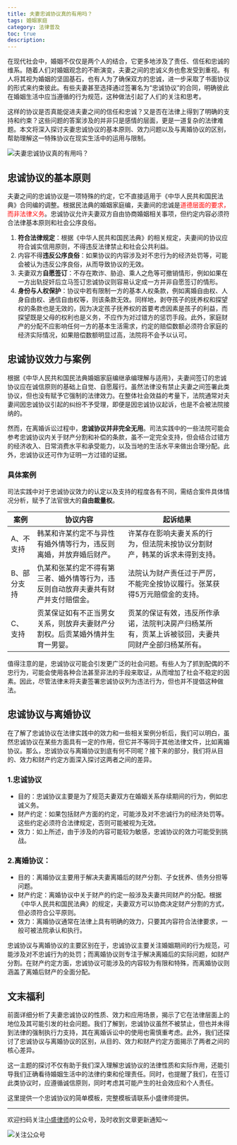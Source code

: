 ```yaml
---
title: 夫妻忠诚协议真的有用吗？
tags: 婚姻家庭
category: 法律普及
toc: true
description: 
---
```


在现代社会中，婚姻不仅仅是两个人的结合，它更多地涉及了责任、信任和忠诚的维系。随着人们对婚姻观念的不断演变，夫妻之间的忠诚义务也愈发受到重视。有人将其视为婚姻的坚固基石，也有人为了确保双方的忠诚，进一步采取了书面协议的形式来约束彼此。有些夫妻甚至选择通过签署名为“忠诚协议”的合同，明确彼此在婚姻生活中应当遵循的行为规范，这种做法引起了人们的关注和思考。

这样的协议是否真能促进夫妻之间的信任和忠诚？又是否在法律上得到了明确的支持和约束？这些问题的答案涉及的并非只是感情的层面，更是一道复杂的法律难题。本文将深入探讨夫妻忠诚协议的基本原则、效力问题以及与离婚协议的区别，帮助理解这一特殊协议在现实生活中的运用与限制。

![夫妻忠诚协议真的有用吗？](https://slefboot-1251736664.cos.ap-beijing.myqcloud.com/20230821_loyalty_agreement.png)

<!-- more -->
## 忠诚协议的基本原则

夫妻之间的忠诚协议是一项特殊的约定，它不直接适用于《中华人民共和国民法典》合同编的调整。根据民法典的婚姻家庭编，夫妻间的忠诚是<span style='color:red'>道德层面的要求，而非法律义务</span>。忠诚协议允许夫妻双方自由协商婚姻相关事项，但约定内容必须符合法律基本原则和社会公序良俗。

1. **符合法律规定**：根据《中华人民共和国民法典》的相关规定，夫妻间的协议应符合诚实信用原则，不得违反法律禁止和社会公共利益。
2. 内容不得**违反公序良俗**：如果协议的内容涉及对不忠行为的经济处罚等，可能会被认为违反公序良俗，从而导致协议的无效。
3. 夫妻双方**自愿签订**：不存在欺诈、胁迫、乘人之危等可撤销情形，例如如果在一方出轨捉奸后立马签订忠诚协议则容易认定成一方并非自愿签订的情形。
4. **身份与人权保护**：协议中若有限制一方的基本人权条款，例如离婚自由权、人身自由权、通信自由权等，则该条款无效。同样地，剥夺孩子的抚养权和探望权的条款也是无效的，因为决定孩子抚养权的首要考虑因素是孩子的利益，而探望既是父母的权利也是义务，不应作为对过错方的惩罚手段。此外，家庭财产的分配不应影响任何一方的基本生活需求，约定的赔偿数额必须符合家庭的经济实际情况，如果赔偿数额明显过高，法院将不会予以认可。

## 忠诚协议效力与案例

根据《中华人民共和国民法典婚姻家庭编继承编理解与适用》，夫妻间签订的忠诚协议应在诚信原则的基础上自觉、自愿履行。虽然法律没有禁止夫妻之间签署此类协议，但也没有赋予它强制的法律效力。在整体社会效益的考量下，法院通常对夫妻间因忠诚协议引起的纠纷不予受理，即便是因忠诚协议起诉，也是不会被法院接纳的。

然而，在离婚诉讼过程中，**忠诚协议并非完全无用**。司法实践中的一些法院可能会参考忠诚协议内关于财产分割和补偿的条款，虽不一定完全支持，但会结合过错方的经济收入、日常消费水平和承受能力，以及当地的生活水平来做出合理分配。此外，忠诚协议还可作为证明一方过错的证据。

### 具体案例

司法实践中对于忠诚协议效力的认定以及支持的程度各有不同，需结合案件具体情况分析，赋予了法官很大的**自由裁量权**。

| 案例   | 协议内容 | 起诉结果  |
|--------|----|---------------|
| A、不支持  | 韩某和许某约定不与异性有婚外情等行为，违反则离婚，并放弃婚后财产。| 许某存在影响夫妻关系的行为，但法院未按协议分割财产，韩某的诉求未得到支持。 |
| B、部分支持 | 仇某和张某约定不得有第三者、婚外情等行为，违反则自动放弃夫妻共有财产并支付赔偿金。| 法院认为财产责任过于严厉，不能完全按协议履行。张某获得5万元赔偿金的支持。 |
| C、支持    | 贡某保证如有不正当男女关系，则放弃夫妻财产分割权。后贡某婚外情并生育一男婴。  | 贡某的保证有效，违反所作承诺，法院判决房产归杨某所有，贡某上诉被驳回，夫妻共同财产全部归杨某所有。 |

值得注意的是，忠诚协议可能会引发更广泛的社会问题。有些人为了抓到配偶的不忠行为，可能会使用各种合法甚至非法的手段来取证，从而增加了社会不稳定的因素。因此，尽管法律未将夫妻签署忠诚协议列为违法行为，但也并不提倡这种做法。

## 忠诚协议与离婚协议

在了解了忠诚协议在法律实践中的效力和一些相关案例分析后，我们可以明白，虽然忠诚协议在某些方面具有一定的作用，但它并不等同于其他法律文件，比如离婚协议。那么，忠诚协议与离婚协议到底有何不同呢？接下来的部分，我们将从目的、效力和财产约定方面深入探讨这两者之间的差异。

### 1.忠诚协议

- 目的：忠诚协议主要是为了规范夫妻双方在婚姻关系存续期间的行为，例如忠诚义务。
- 财产约定：如果包括财产方面的约定，可能涉及对不忠诚行为的经济处罚等。这些约定必须符合法律规定，否则可能被视为无效。
- 效力：如上所述，由于涉及的内容可能较为敏感，忠诚协议的效力可能受到挑战。

### 2.离婚协议：

- 目的：离婚协议主要用于解决夫妻离婚后的财产分割、子女抚养、债务分担等问题。
- 财产约定：离婚协议中关于财产的约定一般涉及夫妻共同财产的分配。根据《中华人民共和国民法典》的规定，夫妻双方可以协商决定财产分割的方式，但必须符合公平原则。
- 效力：离婚协议通常在法律上具有明确的效力，只要其内容符合法律要求，一般可被法院承认和执行。

忠诚协议与离婚协议的主要区别在于，忠诚协议主要关注婚姻期间的行为规范，可能涉及对不忠诚行为的处罚；而离婚协议则专注于解决离婚后的实际问题，如财产分割。在财产约定方面，忠诚协议可能涉及的内容较为有限和特殊，而离婚协议则涵盖了离婚后财产的全面分配。

## 文末福利

前面详细分析了夫妻忠诚协议的性质、效力和应用场景，揭示了它在法律层面上的地位及其可能引发的社会问题。我们了解到，忠诚协议虽然不被禁止，但也并未得到法律的强制执行力支持，其在离婚诉讼中的使用也需慎重考虑。此外，我们还探讨了忠诚协议与离婚协议的区别，从目的、效力和财产约定方面揭示了两者之间的核心差异。

这一主题的探讨不仅有助于我们深入理解忠诚协议的法律性质和实际作用，还能引导我们正确看待婚姻生活中的法律约束和伦理责任。同时，也提醒了我们，在签订此类协议时，应遵循诚信原则，同时考虑其可能产生的社会效应和个人责任。

这里提供一个忠诚协议的简单模板，完整模板请联系小盛律师提供。

---
欢迎扫码关注[小盛律师](https://selfboot.cn/links)的公众号，及时收到文章更新通知～

![关注公众号](https://slefboot-1251736664.cos.ap-beijing.myqcloud.com/20230721_wx_qrcode.png)